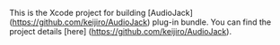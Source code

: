 This is the Xcode project for building [AudioJack]
(https://github.com/keijiro/AudioJack) plug-in bundle.
You can find the project details [here]
(https://github.com/keijiro/AudioJack).
